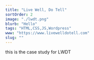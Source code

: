 ```yaml
---
title: "Live Well, Do Tell"
sortOrder: 2
image: "./lwdt.png"
blurb: "Hello"
tags: "HTML,CSS,JS,Wordpress"
www: "https://www.livewelldotell.com"
slug: ""
---
```

this is the case study for LWDT